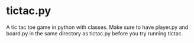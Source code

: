 # tictac.py
A tic tac toe game in python with classes. Make sure to have player.py and board.py in the same directory as tictac.py before you try running tictac.
